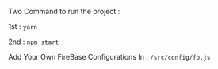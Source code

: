 Two Command to run the project : 

1st :  ```yarn```

2nd : ```npm start```


Add Your Own FireBase Configurations In : ``````/src/config/fb.js``````
